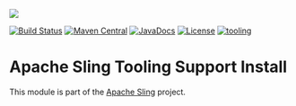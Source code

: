 [<img src="https://sling.apache.org/res/logos/sling.png"/>](https://sling.apache.org)

 [![Build Status](https://builds.apache.org/buildStatus/icon?job=Sling/sling-org-apache-sling-tooling-support-install/master)](https://builds.apache.org/job/Sling/job/sling-org-apache-sling-tooling-support-install/job/master) [![Maven Central](https://maven-badges.herokuapp.com/maven-central/org.apache.sling/org.apache.sling.tooling.support.install/badge.svg)](https://search.maven.org/#search%7Cga%7C1%7Cg%3A%22org.apache.sling%22%20a%3A%22org.apache.sling.tooling.support.install%22) [![JavaDocs](https://www.javadoc.io/badge/org.apache.sling/org.apache.sling.tooling.support.install.svg)](https://www.javadoc.io/doc/org.apache.sling/org.apache.sling.tooling.support.install) [![License](https://img.shields.io/badge/License-Apache%202.0-blue.svg)](https://www.apache.org/licenses/LICENSE-2.0) [![tooling](https://sling.apache.org/badges/group-tooling.svg)](https://github.com/apache/sling-aggregator/blob/master/docs/groups/tooling.md)

# Apache Sling Tooling Support Install

This module is part of the [Apache Sling](https://sling.apache.org) project.
